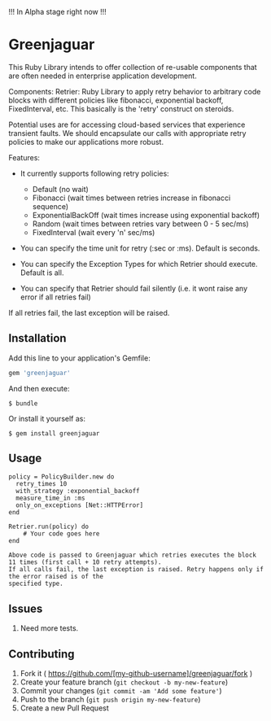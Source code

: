 !!! In Alpha stage right now !!!

# Greenjaguar

This Ruby Library intends to offer collection of re-usable components that are often needed in enterprise application development.

Components:
Retrier: Ruby Library to apply retry behavior to arbitrary code blocks with different policies like fibonacci,
exponential backoff, FixedInterval, etc. This basically is the 'retry' construct on steroids.

Potential uses are for accessing cloud-based services that experience transient faults. We should encapsulate our calls
with appropriate retry policies to make our applications more robust.

Features:
* It currently supports following retry policies:
    * Default (no wait)
    * Fibonacci (wait times between retries increase in fibonacci sequence)
    * ExponentialBackOff (wait times increase using exponential backoff)
    * Random (wait times between retries vary between 0 - 5 sec/ms)
    * FixedInterval (wait every 'n' sec/ms)

* You can specify the time unit for retry (:sec or :ms). Default is seconds.
* You can specify the Exception Types for which Retrier should execute. Default is all.
* You can specify that Retrier should fail silently (i.e. it wont raise any error if all retries fail)

If all retries fail, the last exception will be raised.

## Installation

Add this line to your application's Gemfile:

```ruby
gem 'greenjaguar'
```

And then execute:

    $ bundle

Or install it yourself as:

    $ gem install greenjaguar

## Usage

    policy = PolicyBuilder.new do
      retry_times 10
      with_strategy :exponential_backoff
      measure_time_in :ms
      only_on_exceptions [Net::HTTPError]
    end

    Retrier.run(policy) do
        # Your code goes here
    end

    Above code is passed to Greenjaguar which retries executes the block 11 times (first call + 10 retry attempts).
    If all calls fail, the last exception is raised. Retry happens only if the error raised is of the
    specified type.

## Issues

1. Need more tests.

## Contributing

1. Fork it ( https://github.com/[my-github-username]/greenjaguar/fork )
2. Create your feature branch (`git checkout -b my-new-feature`)
3. Commit your changes (`git commit -am 'Add some feature'`)
4. Push to the branch (`git push origin my-new-feature`)
5. Create a new Pull Request

